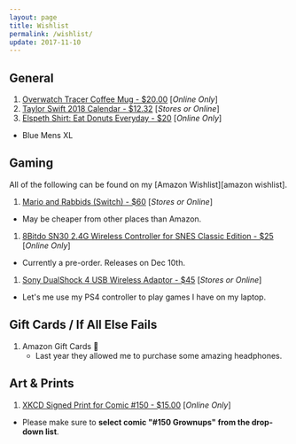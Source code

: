 ```yaml
---
layout: page
title: Wishlist
permalink: /wishlist/
update: 2017-11-10
---
```


## General

1. [Overwatch Tracer Coffee Mug - $20.00][tracer-mug] [_Online Only_]
1. [Taylor Swift 2018 Calendar - $12.32][tswift-calendar] [_Stores or Online_]
1. [Elspeth Shirt: Eat Donuts Everyday - $20][elspeth-shirt] [_Online Only_]
  - Blue Mens XL

## Gaming

All of the following can be found on my [Amazon Wishlist][amazon wishlist].

1. [Mario and Rabbids (Switch) - $60][mario-and-rabbids] [_Stores or Online_]
  - May be cheaper from other places than Amazon.
1. [8Bitdo SN30 2.4G Wireless Controller for SNES Classic Edition - $25][snes-wireless] [_Online Only_]
  - Currently a pre-order. Releases on Dec 10th.
1. [Sony DualShock 4 USB Wireless Adaptor - $45][ds4-adapter] [_Stores or Online_]
  - Let's me use my PS4 controller to play games I have on my laptop.


## Gift Cards / If All Else Fails

1. Amazon Gift Cards :sparkling_heart:
   - Last year they allowed me to purchase some amazing headphones.

## Art & Prints

1. [XKCD Signed Print for Comic #150 - $15.00][xkcd-print] [_Online Only_]
  - Please make sure to **select comic "#150 Grownups" from the drop-down list**.

[print-order]: http://exocomics.com/store/prints
[comic-481]: http://exocomics.com/481
[tracer-mug]: https://gear.blizzard.com/us/overwatch-tracer-mug
[xkcd-print]: https://store.xkcd.com/products/signed-prints
[tswift-calendar]: https://www.amazon.com/Monthly-Calendar-Songwriter-Celebrity-Multilingual/dp/1465091335
[elspeth-shirt]: https://www.amazon.com/dp/B076CQM6C7/
[ds4-adapter]: https://www.amazon.com/gp/product/B01KWLKKQU
[switch]: https://www.amazon.com/gp/registry/wishlist/1P3O0QFXP9NRT
[mario-and-rabbids]: https://www.amazon.com/dp/B071JRMKBH/
[switch wishlist]: https://www.amazon.com/gp/registry/wishlist/1P3O0QFXP9NRT
[snes-wireless]: https://www.amazon.com/gp/product/B074HBNNH6k0
[cox n crendor]: https://theyetee.com/products/cox-n-crendor

